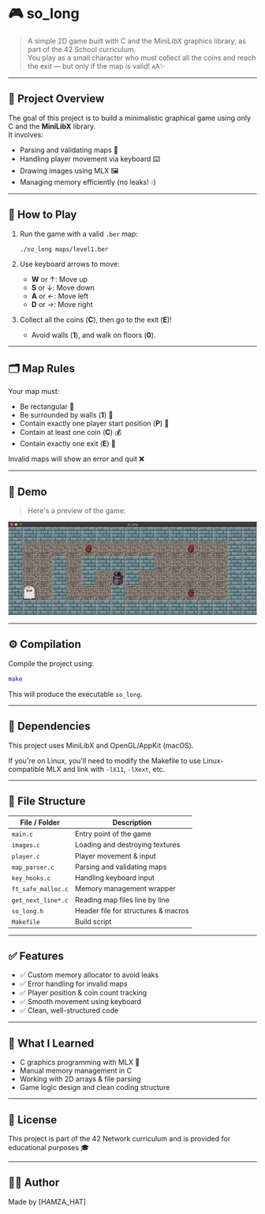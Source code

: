 # 🎮 so_long

> A simple 2D game built with C and the MiniLibX graphics library, as part of the 42 School curriculum.  
> You play as a small character who must collect all the coins and reach the exit — but only if the map is valid! 🗚️✨

---

## 🚀 Project Overview

The goal of this project is to build a minimalistic graphical game using only C and the **MiniLibX** library.  
It involves:
- Parsing and validating maps 🧹  
- Handling player movement via keyboard ⌨️  
- Drawing images using MLX 🖼️  
- Managing memory efficiently (no leaks! 💧)

---

## 🔹 How to Play

1. Run the game with a valid `.ber` map:
   ```bash
   ./so_long maps/level1.ber
   ```

2. Use keyboard arrows to move:
   - **W** or ↑: Move up
   - **S** or ↓: Move down
   - **A** or ←: Move left
   - **D** or →: Move right

3. Collect all the coins (**C**), then go to the exit (**E**)!
   - Avoid walls (**1**), and walk on floors (**0**).

---

## 🗂️ Map Rules
Your map must:

- Be rectangular 🔲
- Be surrounded by walls (**1**) 🧱
- Contain exactly one player start position (**P**) 👤
- Contain at least one coin (**C**) 💰
- Contain exactly one exit (**E**) 🚪

Invalid maps will show an error and quit ❌

---

## 📸 Demo 
> Here's a preview of the game:

![so_long demo](so_long_pic.png)

---

## ⚙️ Compilation

Compile the project using:
```bash
make
```
This will produce the executable `so_long`.

---

## 🧾 Dependencies

This project uses MiniLibX and OpenGL/AppKit (macOS).

If you're on Linux, you'll need to modify the Makefile to use Linux-compatible MLX and link with `-lX11`, `-lXext`, etc.

---

## 📁 File Structure

| File / Folder         | Description                        |
|----------------------|------------------------------------|
| `main.c`             | Entry point of the game            |
| `images.c`           | Loading and destroying textures    |
| `player.c`           | Player movement & input            |
| `map_parser.c`       | Parsing and validating maps        |
| `key_hooks.c`        | Handling keyboard input            |
| `ft_safe_malloc.c`   | Memory management wrapper          |
| `get_next_line*.c`   | Reading map files line by line     |
| `so_long.h`          | Header file for structures & macros|
| `Makefile`           | Build script                       |

---

## ✅ Features

- ✅ Custom memory allocator to avoid leaks
- ✅ Error handling for invalid maps
- ✅ Player position & coin count tracking
- ✅ Smooth movement using keyboard
- ✅ Clean, well-structured code

---

## 🧠 What I Learned

- C graphics programming with MLX 🧱
- Manual memory management in C
- Working with 2D arrays & file parsing
- Game logic design and clean coding structure

---

## 📜 License

This project is part of the 42 Network curriculum and is provided for educational purposes 🎓

---

## 🙋‍♂️ Author

Made by [HAMZA_HAT]  


